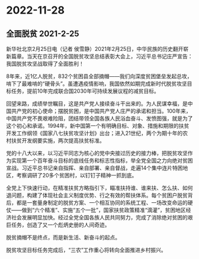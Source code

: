 # 2022-11-28
## 全面脱贫 2021-2-25
新华社北京2月25日电（记者 侯雪静）2021年2月25日，中华民族的历史翻开崭新篇章。当天在京召开的全国脱贫攻坚总结表彰大会上，习近平总书记庄严宣告：我国脱贫攻坚战取得了全面胜利！

8年来，近1亿人脱贫，832个贫困县全部摘帽——我们向深度贫困堡垒发起总攻，啃下了最难啃的“硬骨头”。虽遭遇疫情影响，我国依然如期完成新时代脱贫攻坚目标任务，提前10年完成联合国2030年可持续发展议程的减贫目标。

回望来路，成绩举世瞩目，这是共产党人接续奋斗干出来的。为人民谋幸福，是中国共产党的初心使命；摆脱贫困，是中国共产党人庄严的承诺和担当。100年来，中国共产党不畏艰难险阻，团结带领全国各族人民浴血奋斗、发愤图强，就是为了这个初心和承诺。1994年，新中国第一个有明确目标、对象、措施和期限的扶贫开发工作纲领《国家八七扶贫攻坚计划》出台；进入21世纪，两个为期十年的农村扶贫开发纲要实施，两次提高扶贫标准。

党的十八大以来，以习近平同志为核心的党中央接过历史的接力棒，把脱贫攻坚作为实现第一个百年奋斗目标的底线任务和标志性指标，举全党全国之力向绝对贫困宣战。习近平总书记亲自指挥、亲自部署、亲自督战，走遍14个集中连片特困地区，考察调研了20多个贫困村，以钉钉子精神一抓到底。

全党上下快速行动，在精准扶贫方略指引下，瞄准扶持谁、谁来扶、怎么扶、如何退问题，构建了体现社会主义制度优势、行之有效的帮扶体系。每个贫困户脱贫背后，都是一套量身制定的脱贫方案、一个相互协同的系统工程、一场改变命运的硬仗——做到“六个精准”、实施“五个一批”，国家扶贫政策精准“滴灌”，贫困地区经济社会发展明显加快。经过全党全国各族人民共同努力，完成了消除绝对贫困的艰巨任务，创造了又一个彪炳史册的人间奇迹。

脱贫摘帽不是终点，而是新生活、新奋斗的起点。

脱贫攻坚目标任务完成后，“三农”工作重心将转向全面推进乡村振兴。

